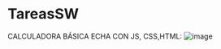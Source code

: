 # TareasSW
CALCULADORA BÁSICA ECHA CON JS, CSS,HTML:
![image](https://user-images.githubusercontent.com/56243324/136251899-7da0543e-356f-427f-86dd-dea0772043a0.png)
